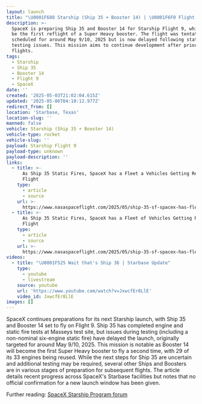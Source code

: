 ```yaml
---
layout: launch
title: "\U0001F680 Starship (Ship 35 + Booster 14) | \U0001F6F0 Flight 9"
description: >-
  SpaceX is preparing Ship 35 and Booster 14 for Starship Flight 9, which will
  be the first reflight of a Super Heavy booster. The flight was tentatively
  scheduled for around May 9/10, 2025 but is now delayed following static fire
  testing issues. This mission aims to continue development after prior test
  flights.
tags:
  - Starship
  - Ship 35
  - Booster 14
  - Flight 9
  - SpaceX
date: ''
created: '2025-05-03T21:02:04.615Z'
updated: '2025-05-06T04:10:12.977Z'
redirect_from: []
location: 'Starbase, Texas'
location-slug: ''
manned: false
vehicle: Starship (Ship 35 + Booster 14)
vehicle-type: rocket
vehicle-slug: ''
payload: Starship Flight 9
payload-type: unknown
payload-description: ''
links:
  - title: >-
      As Ship 35 Static Fires, SpaceX has a Fleet a Vehicles Getting Ready for
      Flight
    type:
      - article
      - source
    url: >-
      https://www.nasaspaceflight.com/2025/05/ship-35-sf-spacex-has-fleet-vehicles-flight/
  - title: >-
      As Ship 35 Static Fires, SpaceX has a Fleet of Vehicles Getting Ready for
      Flight
    type:
      - article
      - source
    url: >-
      https://www.nasaspaceflight.com/2025/05/ship-35-sf-spacex-has-fleet-vehicles-flight/
videos:
  - title: "\U0001F525 Wait that's Ship 36 | Starbase Update"
    type:
      - youtube
      - livestream
    source: youtube
    url: 'https://www.youtube.com/watch?v=JxwcfEr8LlE'
    video_id: JxwcfEr8LlE
images: []
---
```

SpaceX continues preparations for its next Starship launch, with Ship 35 and Booster 14 set to fly on Flight 9. Ship 35 has completed engine and static fire tests at Masseys test site, but issues during testing (including a non-nominal six-engine static fire) have delayed the launch, originally targeted for around May 9/10, 2025. This mission is notable as Booster 14 will become the first Super Heavy booster to fly a second time, with 29 of its 33 engines being reused. While the next steps for Ship 35 are uncertain and additional testing may be required, several other Ships and Boosters are in various stages of preparation for subsequent flights. The article details recent progress across SpaceX's Starbase facilities but notes that no official confirmation for a new launch window has been given. 

Further reading: [SpaceX Starship Program forum](https://forum.nasaspaceflight.com/index.php?board=72.0)
